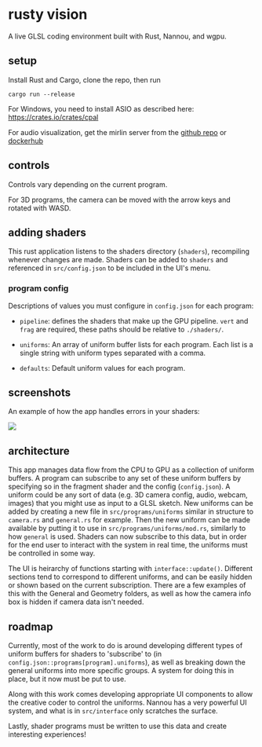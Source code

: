 # rusty vision

A live GLSL coding environment built with Rust, Nannou, and wgpu.

## setup

Install Rust and Cargo, clone the repo, then run

```
cargo run --release
```

For Windows, you need to install ASIO as described here: https://crates.io/crates/cpal

For audio visualization, get the mirlin server from the [github repo](https://github.com/julesyoungberg/mirlin-server) or [dockerhub](https://hub.docker.com/repository/docker/julesyoungberg/mirlin-server)

## controls

Controls vary depending on the current program.

For 3D programs, the camera can be moved with the arrow keys and rotated with WASD.

## adding shaders

This rust application listens to the shaders directory (`shaders`), recompiling whenever changes are made. Shaders can be added to `shaders` and referenced in `src/config.json` to be included in the UI's menu.

### program config

Descriptions of values you must configure in `config.json` for each program:

- `pipeline`: defines the shaders that make up the GPU pipeline. `vert` and `frag` are required, these paths should be relative to `./shaders/`.

- `uniforms`: An array of uniform buffer lists for each program. Each list is a single string with uniform types separated with a comma.

- `defaults`: Default uniform values for each program.

## screenshots

An example of how the app handles errors in your shaders:

![](images/screenshot.png)

## architecture

This app manages data flow from the CPU to GPU as a collection of uniform buffers. A program can subscribe to any set of these uniform buffers by specifying so in the fragment shader and the config (`config.json`). A uniform could be any sort of data (e.g. 3D camera config, audio, webcam, images) that you might use as input to a GLSL sketch. New uniforms can be added by creating a new file in `src/programs/uniforms` similar in structure to `camera.rs` and `general.rs` for example. Then the new uniform can be made available by putting it to use in `src/programs/uniforms/mod.rs`, similarly to how `general` is used. Shaders can now subscribe to this data, but in order for the end user to interact with the system in real time, the uniforms must be controlled in some way.

The UI is heirarchy of functions starting with `interface::update()`. Different sections tend to correspond to different uniforms, and can be easily hidden or shown based on the current subscription. There are a few examples of this with the General and Geometry folders, as well as how the camera info box is hidden if camera data isn't needed.

## roadmap

Currently, most of the work to do is around developing different types of uniform buffers for shaders to 'subscribe' to (in `config.json::programs[program].uniforms`), as well as breaking down the general uniforms into more specific groups. A system for doing this in place, but it now must be put to use.

Along with this work comes developing appropriate UI components to allow the creative coder to control the uniforms. Nannou has a very powerful UI system, and what is in `src/interface` only scratches the surface.

Lastly, shader programs must be written to use this data and create interesting experiences!
